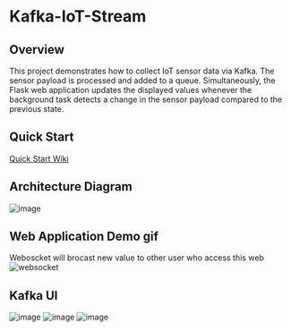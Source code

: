 ﻿# Kafka-IoT-Stream

## Overview
This project demonstrates how to collect IoT sensor data via Kafka. The sensor payload is processed and added to a queue. Simultaneously, the Flask web application updates the displayed values whenever the background task detects a change in the sensor payload compared to the previous state.


## Quick Start 
[Quick Start Wiki](https://github.com/as183789043/Kafka-IoT-Stream/wiki/Quick-Start)


## Architecture Diagram
![image](https://github.com/user-attachments/assets/dab11f99-7703-4ac2-8e61-95fa0f2f9048)


## Web Application Demo gif
Weboscket will brocast new value to other user who access this web
![websocket](https://github.com/user-attachments/assets/f18ef76e-ba66-44d5-8fbf-50a0a056d8bb)

## Kafka UI
![image](https://github.com/user-attachments/assets/2c057017-0260-4cc9-a23e-f40fde05cc05)
![image](https://github.com/user-attachments/assets/93ea03bf-ef96-48e6-8416-e7398cc905c3)
![image](https://github.com/user-attachments/assets/c8f410b8-3367-4771-85e3-4ec4b845a1b7)


